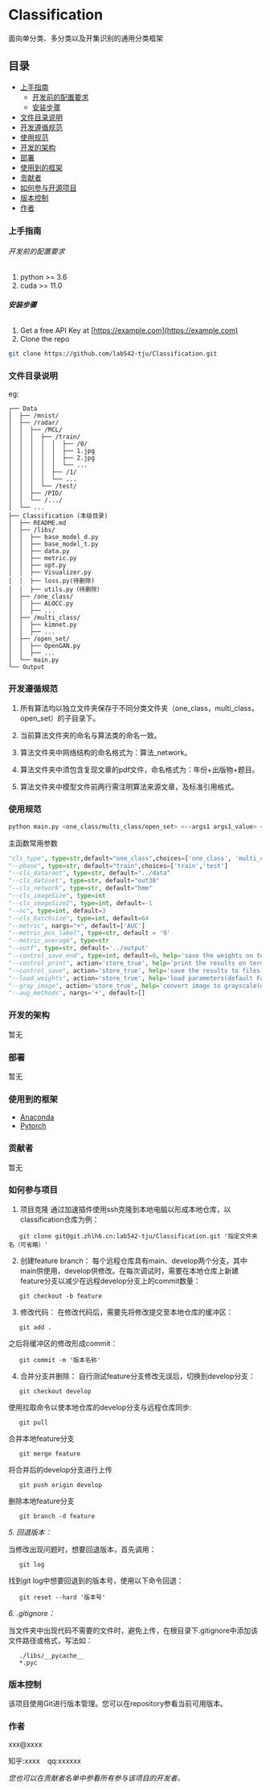 # Classification

面向单分类、多分类以及开集识别的通用分类框架

<!-- PROJECT SHIELDS -->
<!-- 
[![Contributors][contributors-shield]][contributors-url]
[![Forks][forks-shield]][forks-url]
[![Stargazers][stars-shield]][stars-url]
[![Issues][issues-shield]][issues-url]
[![MIT License][license-shield]][license-url]
[![LinkedIn][linkedin-shield]][linkedin-url] -->

## 目录

- [上手指南](#上手指南)
  - [开发前的配置要求](#开发前的配置要求)
  - [安装步骤](#安装步骤)
- [文件目录说明](#文件目录说明)
- [开发遵循规范](#开发遵循规范)
- [使用规范](#使用规范)
- [开发的架构](#开发的架构)
- [部署](#部署)
- [使用到的框架](#使用到的框架)
- [贡献者](#贡献者)
- [如何参与开源项目](#如何参与开源项目)
- [版本控制](#版本控制)
- [作者](#作者)
<!-- - [鸣谢](#鸣谢) -->

### 上手指南

###### 开发前的配置要求

1. python >= 3.6
2. cuda >= 11.0

###### **安装步骤**

1. Get a free API Key at [https://example.com](https://example.com)
2. Clone the repo

```sh
git clone https://github.com/lab542-tju/Classification.git
```

### 文件目录说明
eg:

```
┌── Data
│  ├── /mnist/
│  ├── /radar/
│  │  ├── /MCL/
│  │  │  ├── /train/
│  │  │  │  │  ├── /0/
│  │  │  │  │  ├── 1.jpg
│  │  │  │  │  ├── 2.jpg
│  │  │  │  │  └── ...
│  │  │  │  ├── /1/
│  │  │  │  └── ...
│  │  │  └── /test/
│  │  ├── /PID/
│  │  └── /.../
│  └── ...
├── Classification (本级目录)
│  ├── README.md
│  ├── /libs/
│  │  ├── base_model_d.py
│  │  ├── base_model_t.py
│  │  ├── data.py
│  │  ├── metric.py
│  │  ├── opt.py
│  │  ├── Visualizer.py
│  │  ├── loss.py(待删除)
│  │  ├── utils.py（待删除）
│  ├── /one_class/
│  │  ├── ALOCC.py
│  │  ├── ...
│  ├── /multi_class/
│  │  ├── kimnet.py
│  │  ├── ...
│  ├── /open_set/
│  │  ├── OpenGAN.py
│  │  ├── ...
│  └── main.py
└── Output
```
### 开发遵循规范 

1. 所有算法均以独立文件夹保存于不同分类文件夹（one_class，multi_class，open_set）的子目录下。

2. 当前算法文件夹的命名与算法类的命名一致。

3. 算法文件夹中网络结构的命名格式为：算法_network。

4. 算法文件夹中须包含复现文章的pdf文件，命名格式为：年份+出版物+题目。

5. 算法文件夹中模型文件前两行需注明算法来源文章，及标准引用格式。

### 使用规范

```sh
python main.py <one_class/multi_class/open_set> <--args1 args1_value> <--args2 args2_value>
```
主函数常用参数

```python
"cls_type", type=str,default="one_class",choices=['one_class', 'multi_class', 'open_set']
"--phase", type=str, default="train",choices=['train','test']
"--cls_dataroot", type=str, default="../data"
"--cls_dataset", type=str, default="out30"
"--cls_network", type=str, default="hmm"
"--cls_imageSize", type=int
"--cls_imageSize2", type=int, default=-1
"--nc", type=int, default=3
"--cls_batchsize", type=int, default=64
"--metric", nargs="+", default=['AUC']
"--metric_pos_label", type=str, default = '9'
"--metric_average", type=str
"--outf", type=str, default='../output'
"--control_save_end", type=int, default=0, help='save the weights on terminal(default False)'
"--control_print", action='store_true', help='print the results on terminal(default False)'
"--control_save", action='store_true', help='save the results to files(default False)'
"--load_weights", action='store_true', help='load parameters(default False)'
"--gray_image", action='store_true', help='convert image to grayscale(default False)'
"--aug_methods", nargs='+', default=[]
```

### 开发的架构 

暂无

### 部署

暂无

### 使用到的框架

- [Anaconda](https://www.anaconda.com/products/individual)
- [Pytorch](https://pytorch.org)

### 贡献者

暂无

### 如何参与项目

1. 项目克隆
   通过加速插件使用ssh克隆到本地电脑以形成本地仓库，以classification仓库为例：
```   
   git clone git@git.zhlh6.cn:lab542-tju/Classification.git '指定文件夹名（可省略）'
```   
2. 创建feature branch：
   每个远程仓库具有main、develop两个分支，其中main供使用，develop供修改。在每次调试时，需要在本地仓库上新建feature分支以减少在远程develop分支上的commit数量：
```
   git checkout -b feature
```
3. 修改代码：
   在修改代码后，需要先将修改提交至本地仓库的缓冲区：
```
   git add .
```
   之后将缓冲区的修改形成commit：
```
   git commit -m '版本名称'
```
4. 合并分支并删除：
   自行测试feature分支修改无误后，切换到develop分支：
```
   git checkout develop
```
   使用拉取命令以使本地仓库的develop分支与远程仓库同步:
```
   git pull
```
   合并本地feature分支
```
   git merge feature
```
   将合并后的develop分支进行上传
```
   git push origin develop
```
   删除本地feature分支
```
   git branch -d feature
```
*5. 回退版本：*

当修改出现问题时，想要回退版本，首先调用：
```
   git log
```
   找到git log中想要回退到的版本号，使用以下命令回退：
```
   git reset --hard '版本号'
```
*6. .gitignore：*

   当文件夹中出现代码不需要的文件时，避免上传，在根目录下.gitignore中添加该文件路径或格式，写法如：
```
   ./libs/__pycache__
   *.pyc
```
### 版本控制

该项目使用Git进行版本管理。您可以在repository参看当前可用版本。

### 作者

xxx@xxxx

知乎:xxxx  &ensp; qq:xxxxxx    

 *您也可以在贡献者名单中参看所有参与该项目的开发者。*

<!-- ### 版权说明

该项目签署了MIT 授权许可，详情请参阅 [LICENSE.txt](https://github.com/lab542-tju/Classification/blob/master/LICENSE.txt) -->

<!-- ### 鸣谢


- [GitHub Emoji Cheat Sheet](https://www.webpagefx.com/tools/emoji-cheat-sheet)
- [Img Shields](https://shields.io)
- [Choose an Open Source License](https://choosealicense.com)
- [GitHub Pages](https://pages.github.com)
- [Animate.css](https://daneden.github.io/animate.css)
- [xxxxxxxxxxxxxx](https://connoratherton.com/loaders) -->

<!-- links -->
<!-- [your-project-path]:lab542-tju/Classification
[contributors-shield]: https://img.shields.io/github/contributors/lab542-tju/Classification.svg?style=flat-square
[contributors-url]: https://github.com/lab542-tju/Classification/graphs/contributors
[forks-shield]: https://img.shields.io/github/forks/lab542-tju/Classification.svg?style=flat-square
[forks-url]: https://github.com/lab542-tju/Classification/network/members
[stars-shield]: https://img.shields.io/github/stars/lab542-tju/Classification.svg?style=flat-square
[stars-url]: https://github.com/lab542-tju/Classification/stargazers
[issues-shield]: https://img.shields.io/github/issues/lab542-tju/Classification.svg?style=flat-square
[issues-url]: https://img.shields.io/github/issues/lab542-tju/Classification.svg
[license-shield]: https://img.shields.io/github/license/lab542-tju/Classification.svg?style=flat-square
[license-url]: https://github.com/lab542-tju/Classification/blob/master/LICENSE.txt
[linkedin-shield]: https://img.shields.io/badge/-LinkedIn-black.svg?style=flat-square&logo=linkedin&colorB=555
[linkedin-url]: https://linkedin.com/in/shaojintian -->
